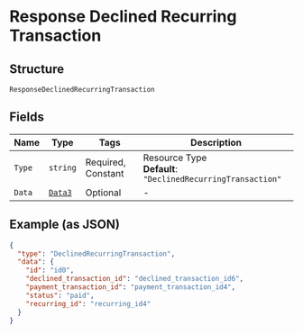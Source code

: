 
# Response Declined Recurring Transaction

## Structure

`ResponseDeclinedRecurringTransaction`

## Fields

| Name | Type | Tags | Description |
|  --- | --- | --- | --- |
| `Type` | `string` | Required, Constant | Resource Type<br>**Default**: `"DeclinedRecurringTransaction"` |
| `Data` | [`Data3`](../../doc/models/data-3.md) | Optional | - |

## Example (as JSON)

```json
{
  "type": "DeclinedRecurringTransaction",
  "data": {
    "id": "id0",
    "declined_transaction_id": "declined_transaction_id6",
    "payment_transaction_id": "payment_transaction_id4",
    "status": "paid",
    "recurring_id": "recurring_id4"
  }
}
```

